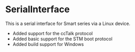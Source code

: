 # SerialInterface

This is a serial interface for Smart series via a Linux device.

- Added support for the ccTalk protocol
- Added basic support for the STM boot protocol
- Added build support for Windows
